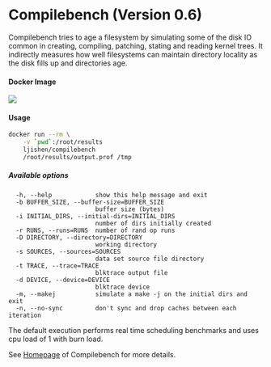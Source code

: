 # Compilebench (Version 0.6)Compilebench tries to age a filesystem by simulating some of the disk IO common in creating, compiling, patching, stating and reading kernel trees. It indirectly measures how well filesystems can maintain directory locality as the disk fills up and directories age.#### Docker Image[![](https://images.microbadger.com/badges/image/ljishen/compilebench.svg)](http://microbadger.com/images/ljishen/compilebench "Get your own image badge on microbadger.com")#### Usage```bashdocker run --rm \    -v `pwd`:/root/results    ljishen/compilebench    /root/results/output.prof /tmp```##### Available options```  -h, --help            show this help message and exit  -b BUFFER_SIZE, --buffer-size=BUFFER_SIZE                        buffer size (bytes)  -i INITIAL_DIRS, --initial-dirs=INITIAL_DIRS                        number of dirs initially created  -r RUNS, --runs=RUNS  number of rand op runs  -D DIRECTORY, --directory=DIRECTORY                        working directory  -s SOURCES, --sources=SOURCES                        data set source file directory  -t TRACE, --trace=TRACE                        blktrace output file  -d DEVICE, --device=DEVICE                        blktrace device  -m, --makej           simulate a make -j on the initial dirs and exit  -n, --no-sync         don't sync and drop caches between each iteration```The default execution performs real time scheduling benchmarks and uses cpu load of 1 with burn load.See [Homepage](https://oss.oracle.com/~mason/compilebench/) of Compilebench for more details.